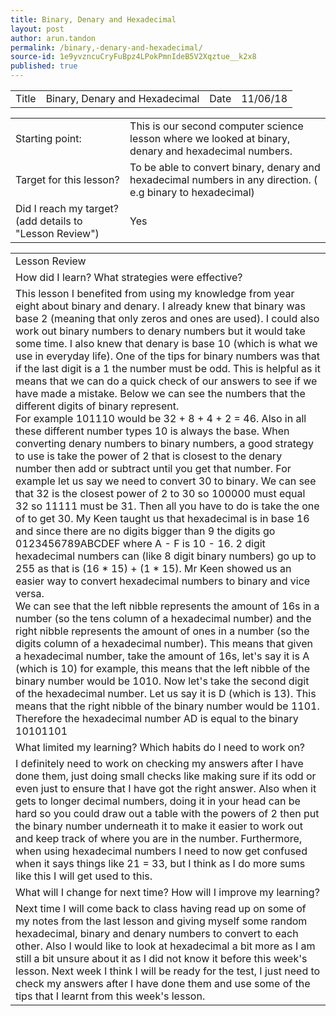 ```yaml
---
title: Binary, Denary and Hexadecimal
layout: post
author: arun.tandon
permalink: /binary,-denary-and-hexadecimal/
source-id: 1e9yvzncuCryFuBpz4LPokPmnIdeB5V2Xqztue__k2x8
published: true
---
```

<table>
  <tr>
    <td>Title</td>
    <td>Binary, Denary and Hexadecimal</td>
    <td>Date</td>
    <td>11/06/18</td>
  </tr>
</table>


<table>
  <tr>
    <td>Starting point:</td>
    <td>This is our second computer science lesson where we looked at binary, denary and hexadecimal numbers.</td>
  </tr>
  <tr>
    <td>Target for this lesson?</td>
    <td>To be able to convert binary, denary and hexadecimal numbers in any direction. ( e.g binary to hexadecimal)</td>
  </tr>
  <tr>
    <td>Did I reach my target? 
(add details to "Lesson Review")</td>
    <td>Yes</td>
  </tr>
</table>


<table>
  <tr>
    <td>Lesson Review</td>
  </tr>
  <tr>
    <td>How did I learn? What strategies were effective? </td>
  </tr>
  <tr>
    <td>This lesson I benefited from using my knowledge from year eight about binary and denary. I already knew that binary was base 2 (meaning that only zeros and ones are used). I could also work out binary numbers to denary numbers but it would take some time. I also knew that denary is base 10 (which is what we use in everyday life). One of the tips for binary numbers was that if the last digit is a 1 the number must be odd. This is helpful as it means that we can do a quick check of our answers to see if we have made a mistake. Below we can see the numbers that the different digits of binary represent. 
      <br>
      For example 101110 would be 32 + 8 + 4 + 2 = 46. Also in all these different number types 10 is always the base. When converting denary numbers to binary numbers, a good strategy to use is take the power of 2 that is closest to the denary number then add or subtract until you get that number. For example let us say we need to convert 30 to binary. We can see that 32 is the closest power of 2 to 30 so 100000 must equal 32 so 11111 must be 31. Then all you have to do is take the one of to get 30. My Keen taught us that hexadecimal is in base 16 and since there are no digits bigger than 9 the digits go 0123456789ABCDEF where A - F is 10 - 16. 2 digit hexadecimal numbers can (like 8 digit binary numbers) go up to 255 as that is (16 * 15) + (1 * 15). Mr Keen showed us an easier way to convert hexadecimal numbers to binary and vice versa. 
      <br>
      We can see that the left nibble represents the amount of 16s in a number (so the tens column of a hexadecimal number) and the right nibble represents the amount of ones in a number (so the digits column of a hexadecimal number). This means that given a hexadecimal number, take the amount of 16s, let's say it is A (which is 10) for example, this means that the left nibble of the binary number would be 1010. Now let's take the second digit of the hexadecimal number. Let us say it is D (which is 13). This means that the right nibble of the binary number would be 1101. Therefore the hexadecimal number  AD is equal to the binary 10101101
</td>
  </tr>
  <tr>
    <td>What limited my learning? Which habits do I need to work on? </td>
  </tr>
  <tr>
    <td>I definitely need to work on checking my answers after I have done them, just doing small checks like making sure if its odd or even just to ensure that I have got the right answer. Also when it gets to longer decimal numbers, doing it in your head can be hard so you could draw out a table with the powers of 2 then put the binary number underneath it to make it easier to work out and keep track of where you are in the number. Furthermore, when using hexadecimal numbers I need to now get confused when it says things like 21 = 33, but I think as I do more sums like this I will get used to this.</td>
  </tr>
  <tr>
    <td>What will I change for next time? How will I improve my learning?</td>
  </tr>
  <tr>
    <td>Next time I will come back to class having read up on some of my notes from the last lesson and giving myself some random hexadecimal, binary and denary numbers to convert to each other. Also I would like to look at hexadecimal a bit more as I am still a bit unsure about it as I did not know it before this week's lesson. Next week I think I will be ready for the test, I just need to check my answers after I have done them and use some of the tips that I learnt from this week's lesson.</td>
  </tr>
</table>


